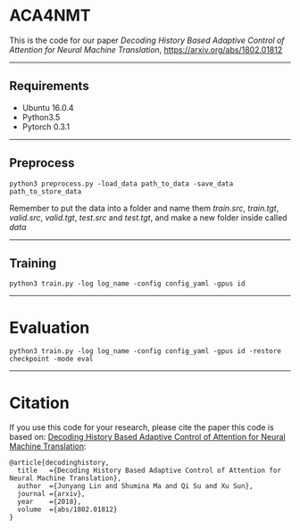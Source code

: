 # ACA4NMT
This is the code for our paper *Decoding History Based Adaptive Control of Attention for Neural Machine Translation*, https://arxiv.org/abs/1802.01812

***********************************************************

## Requirements
* Ubuntu 16.0.4
* Python3.5
* Pytorch 0.3.1

**************************************************************

## Preprocess
```
python3 preprocess.py -load_data path_to_data -save_data path_to_store_data 
```
Remember to put the data into a folder and name them *train.src*, *train.tgt*, *valid.src*, *valid.tgt*, *test.src* and *test.tgt*, and make a new folder inside called *data*

***************************************************************

## Training
```
python3 train.py -log log_name -config config_yaml -gpus id
```

****************************************************************

# Evaluation
```
python3 train.py -log log_name -config config_yaml -gpus id -restore checkpoint -mode eval
```

*******************************************************************

# Citation
If you use this code for your research, please cite the paper this code is based on: <a href="https://arxiv.org/abs/1802.01812.pdf"> Decoding History Based Adaptive Control of Attention for Neural Machine Translation</a>:
```
@article{decodinghistory,
  title   ={Decoding History Based Adaptive Control of Attention for Neural Machine Translation},
  author  ={Junyang Lin and Shumina Ma and Qi Su and Xu Sun},
  journal ={arxiv},
  year    ={2018},
  volume  ={abs/1802.01812}
}
```

